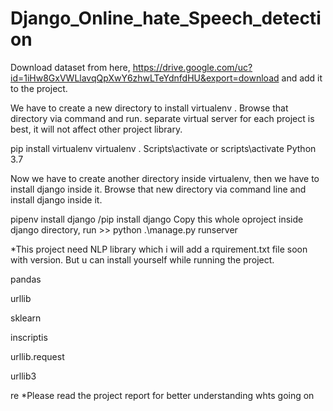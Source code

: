 # Django_Online_hate_Speech_detection
Download dataset from here, https://drive.google.com/uc?id=1iHw8GxVWLlavqQpXwY6zhwLTeYdnfdHU&export=download and add it to the project.

We have to create a new directory to install virtualenv . Browse that directory via command and run. separate virtual server for each project is best, it will not affect other project library.

pip install virtualenv
virtualenv .
Scripts\activate or scripts\activate
Python 3.7

Now we have to create another directory inside virtualenv, then we have to install django inside it. Browse that new directory via command line and install django inside it.

pipenv install django /pip install django
Copy this whole oproject inside django directory, run >> python .\manage.py runserver

*This project need NLP library  which i will add a rquirement.txt file soon with version. But u can install yourself while running the project.

pandas

urllib

sklearn

inscriptis

urllib.request

urllib3

re
*Please read the project report for better understanding whts going on
